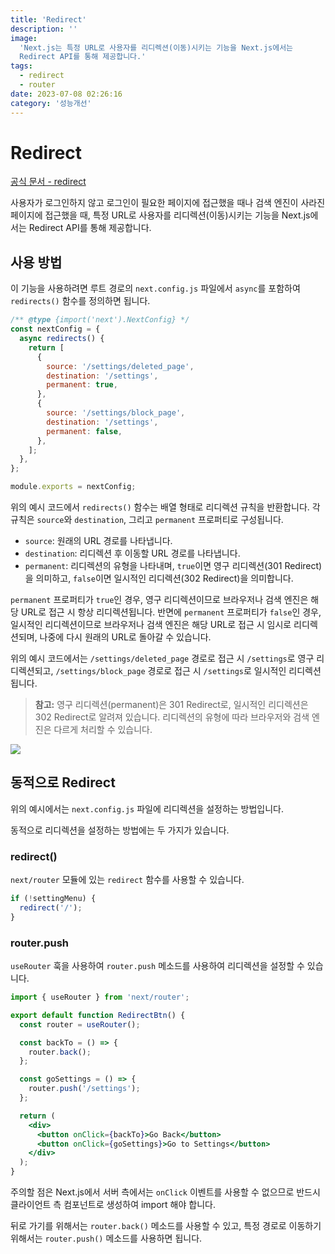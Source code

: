 ```yaml
---
title: 'Redirect'
description: ''
image:
  'Next.js는 특정 URL로 사용자를 리디렉션(이동)시키는 기능을 Next.js에서는
  Redirect API를 통해 제공합니다.'
tags:
  - redirect
  - router
date: 2023-07-08 02:26:16
category: '성능개선'
---
```


# Redirect

[공식 문서 - redirect](https://nextjs.org/docs/app/api-reference/next-config-js/redirects)

사용자가 로그인하지 않고 로그인이 필요한 페이지에 접근했을 때나 검색 엔진이
사라진 페이지에 접근했을 때, 특정 URL로 사용자를 리디렉션(이동)시키는 기능을
Next.js에서는 Redirect API를 통해 제공합니다.

## 사용 방법

이 기능을 사용하려면 루트 경로의 `next.config.js` 파일에서 `async`를 포함하여
`redirects()` 함수를 정의하면 됩니다.

```js
/** @type {import('next').NextConfig} */
const nextConfig = {
  async redirects() {
    return [
      {
        source: '/settings/deleted_page',
        destination: '/settings',
        permanent: true,
      },
      {
        source: '/settings/block_page',
        destination: '/settings',
        permanent: false,
      },
    ];
  },
};

module.exports = nextConfig;
```

위의 예시 코드에서 `redirects()` 함수는 배열 형태로 리디렉션 규칙을 반환합니다.
각 규칙은 `source`와 `destination`, 그리고 `permanent` 프로퍼티로 구성됩니다.

- `source`: 원래의 URL 경로를 나타냅니다.
- `destination`: 리디렉션 후 이동할 URL 경로를 나타냅니다.
- `permanent`: 리디렉션의 유형을 나타내며, `true`이면 영구 리디렉션(301
  Redirect)을 의미하고, `false`이면 일시적인 리디렉션(302 Redirect)을
  의미합니다.

`permanent` 프로퍼티가 `true`인 경우, 영구 리디렉션이므로 브라우저나 검색 엔진은
해당 URL로 접근 시 항상 리디렉션됩니다. 반면에 `permanent` 프로퍼티가 `false`인
경우, 일시적인 리디렉션이므로 브라우저나 검색 엔진은 해당 URL로 접근 시 임시로
리디렉션되며, 나중에 다시 원래의 URL로 돌아갈 수 있습니다.

위의 예시 코드에서는 `/settings/deleted_page` 경로로 접근 시 `/settings`로 영구
리디렉션되고, `/settings/block_page` 경로로 접근 시 `/settings`로 일시적인
리디렉션됩니다.

> **참고:** 영구 리디렉션(permanent)은 301 Redirect로, 일시적인 리디렉션은 302
> Redirect로 알려져 있습니다. 리디렉션의 유형에 따라 브라우저와 검색 엔진은
> 다르게 처리할 수 있습니다.

![](https://i.imgur.com/T29k4qp.gif)

## 동적으로 Redirect

위의 예시에서는 `next.config.js` 파일에 리디렉션을 설정하는 방법입니다.

동적으로 리디렉션을 설정하는 방법에는 두 가지가 있습니다.

### redirect()

`next/router` 모듈에 있는 `redirect` 함수를 사용할 수 있습니다.

```jsx
if (!settingMenu) {
  redirect('/');
}
```

### router.push

`useRouter` 훅을 사용하여 `router.push` 메소드를 사용하여 리디렉션을 설정할 수
있습니다.

```jsx
import { useRouter } from 'next/router';

export default function RedirectBtn() {
  const router = useRouter();

  const backTo = () => {
    router.back();
  };

  const goSettings = () => {
    router.push('/settings');
  };

  return (
    <div>
      <button onClick={backTo}>Go Back</button>
      <button onClick={goSettings}>Go to Settings</button>
    </div>
  );
}
```

주의할 점은 Next.js에서 서버 측에서는 `onClick` 이벤트를 사용할 수 없으므로
반드시 클라이언트 측 컴포넌트로 생성하여 import 해야 합니다.

뒤로 가기를 위해서는 `router.back()` 메소드를 사용할 수 있고, 특정 경로로
이동하기 위해서는 `router.push()` 메소드를 사용하면 됩니다.
